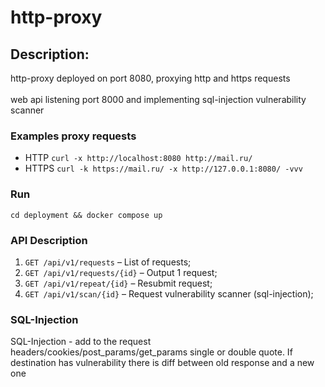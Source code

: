 # http-proxy

## Description:
http-proxy deployed on port 8080, proxying http and https requests
<br/><br/>
web api listening port 8000 and implementing sql-injection vulnerability scanner


### Examples proxy requests
* HTTP `curl -x http://localhost:8080 http://mail.ru/`
* HTTPS `curl -k https://mail.ru/ -x http://127.0.0.1:8080/ -vvv`

### Run

`cd deployment && docker compose up`

### API Description
1. `GET /api/v1/requests` – List of requests;
2. `GET /api/v1/requests/{id}` – Output 1 request;
3. `GET /api/v1/repeat/{id}` – Resubmit request;
4. `GET /api/v1/scan/{id}` – Request vulnerability scanner (sql-injection);

### SQL-Injection
SQL-Injection - add to the request headers/cookies/post_params/get_params single or double quote. If destination has vulnerability there is diff between old response and a new one
